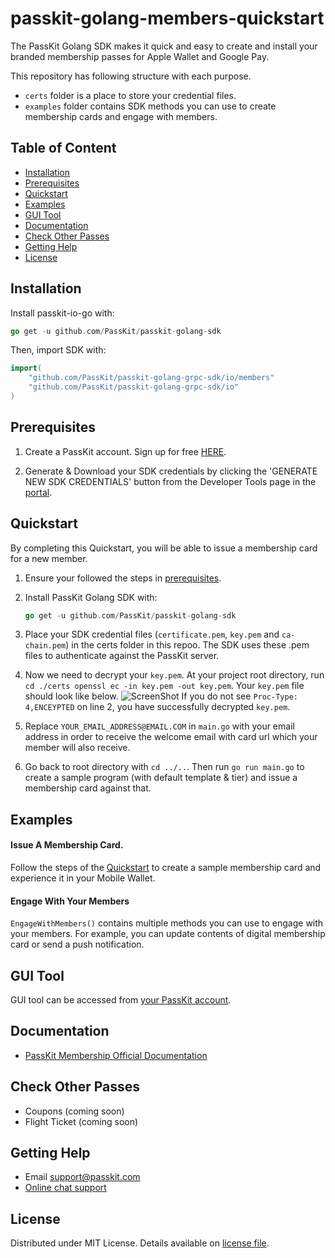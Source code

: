 # passkit-golang-members-quickstart

The PassKit Golang SDK makes it quick and easy to create and install your branded membership passes for Apple Wallet and Google Pay.

This repository has following structure with each purpose.
- `certs` folder is a place to store your credential files.
- `examples` folder contains SDK methods you can use to create membership cards and engage with members.

## Table of Content
* [Installation](#installation)
* [Prerequisites](#prerequisites)
* [Quickstart](#quickstart)
* [Examples](#examples)
* [GUI Tool](#gui-tool)
* [Documentation](#documentation)
* [Check Other Passes](#check-other-passes)
* [Getting Help](#getting-help)
* [License](#license)

## Installation
Install passkit-io-go with:
```go
go get -u github.com/PassKit/passkit-golang-sdk
```
Then, import SDK with:
```go
import(
    "github.com/PassKit/passkit-golang-grpc-sdk/io/members"
    "github.com/PassKit/passkit-golang-grpc-sdk/io"
)
```
## Prerequisites
1. Create a PassKit account. Sign up for free [HERE](https://app.passkit.com/).

2. Generate & Download your SDK credentials by clicking the 'GENERATE NEW SDK CREDENTIALS' button from the Developer Tools page in the [portal](https://app.passkit.com/app/account/developer-tools).
   
## Quickstart
By completing this Quickstart, you will be able to issue a membership card for a new member.

1. Ensure your followed the steps in [prerequisites](#prerequisites).

2. Install PassKit Golang SDK with:
   ```go
   go get -u github.com/PassKit/passkit-golang-sdk
   ```

3. Place your SDK credential files (`certificate.pem`, `key.pem` and `ca-chain.pem`) in the certs folder in this repoo. The SDK uses these .pem files to authenticate against the PassKit server.

4. Now we need to decrypt your `key.pem`. At your project root directory, run `cd ./certs openssl ec -in key.pem -out key.pem`. Your `key.pem` file should look like below.
   ![ScreenShot](https://raw.githubusercontent.com/PassKit/passkit-golang-members-quickstart/master/images/decrypted_key_pem.png)
   If you do not see `Proc-Type: 4,ENCEYPTED` on line 2, you have successfully decrypted `key.pem`. 

5. Replace `YOUR_EMAIL_ADDRESS@EMAIL.COM` in `main.go` with your email address in order to receive the welcome email with card url which your member will also receive.

6. Go back to root directory with `cd ../..`. Then run `go run main.go` to create a sample program (with default template & tier) and issue a membership card against that.

## Examples
#### Issue A Membership Card.
Follow the steps of the [Quickstart](#quickstart) to create a sample membership card and experience it in your Mobile Wallet.

#### Engage With Your Members
`EngageWithMembers()` contains multiple methods you can use to engage with your members. 
For example, you can update contents of digital membership card or send a push notification.

## GUI Tool
GUI tool can be accessed from [your PassKit account](https://app.passkit.com/login).

## Documentation
* [PassKit Membership Official Documentation](https://docs.passkit.io/protocols/member)

## Check Other Passes
* Coupons (coming soon)
* Flight Ticket (coming soon)

## Getting Help
* Email [support@passkit.com](email:support@passkit.com)
* [Online chat support](https://passkit.com/)

## License
Distributed under MIT License. Details available on [license file](#).